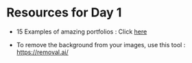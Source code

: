 # Resources for Day 1
- 15 Examples of amazing portfolios : Click [here](https://www.freecodecamp.org/news/15-web-developer-portfolios-to-inspire-you-137fb1743cae/)

- To remove the background from your images, use this tool : https://removal.ai/

